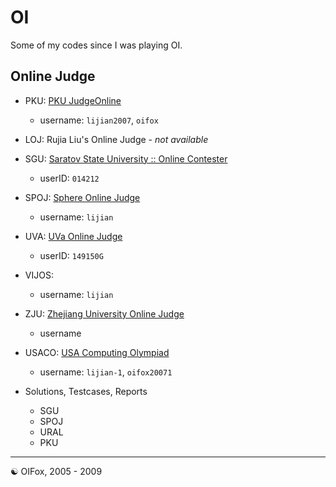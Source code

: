 OI
===

Some of my codes since I was playing OI.

Online Judge
---

* PKU: [PKU JudgeOnline](http://poj.org/)
    - username: `lijian2007`, `oifox`

* LOJ: Rujia Liu's Online Judge - *not available*

* SGU: [Saratov State University :: Online Contester](http://acm.sgu.ru/)
    - userID: `014212`

* SPOJ: [Sphere Online Judge](http://www.spoj.com/)
    - username: `lijian`

* UVA: [UVa Online Judge](http://uva.onlinejudge.org/)
    - userID: `149150G`

* VIJOS: [](https://vijos.org/)
    - username: `lijian`

* ZJU: [Zhejiang University Online Judge](http://acm.zju.edu.cn/onlinejudge/)
    - username

* USACO: [USA Computing Olympiad](http://cerberus.delosent.com:791/usacogate)
    - username: `lijian-1`, `oifox20071`

* Solutions, Testcases, Reports
    - SGU
    - SPOJ
    - URAL
    - PKU

---
☯  OIFox, 2005 - 2009
